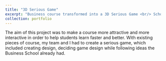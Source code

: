 ```yaml
---
title: "3D Serious Game"
excerpt: "Business course transformed into a 3D Serious Game <br/> School Project 2020-2021 <br/> <img src='/images/SeriousGame.png'>"
collection: portfolio
---
```


The aim of this project was to make a course more attractive and more interactive in order to help students learn faster and better. With existing pieces of course, my team and I had to create a serious game, which included creating design, deciding game design while following ideas the Business School already had. 
